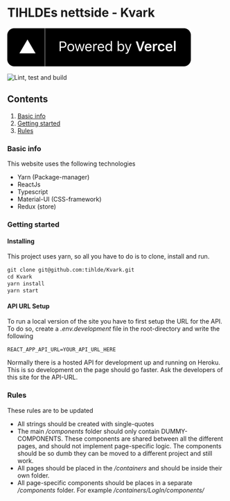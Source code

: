 # TIHLDEs nettside - Kvark 
[![Vercel](./src/assets/img/vercel_background.svg)](https://vercel.com/?utm_source=kvark&utm_campaign=oss)

![Lint, test and build](https://github.com/tihlde/Kvark/workflows/Lint,%20test%20and%20build/badge.svg)

## Contents
1. [Basic info](#basic-info)
2. [Getting started](#getting-started)
3. [Rules](#rules)


### Basic info
This website uses the following technologies

* Yarn (Package-manager)
* ReactJs
* Typescript
* Material-UI (CSS-framework)
* Redux (store)

### Getting started

#### Installing
This project uses yarn, so all you have to do is to clone, install and run.

```
git clone git@github.com:tihlde/Kvark.git
cd Kvark
yarn install
yarn start 
```

#### API URL Setup
To run a local version of the site you have to first setup the URL
for the API. To do so, create a _.env.development_ file in the root-directory
and write the following
```
REACT_APP_API_URL=YOUR_API_URL_HERE
```
Normally there is a hosted API for development up and running on Heroku. This is
so development on the page should go faster. Ask the developers of this site for
the API-URL.

### Rules
These rules are to be updated

* All strings should be created with single-quotes
* The main _/components_ folder should only contain DUMMY-COMPONENTS. These components are shared between
all the different pages, and should not implement page-specific logic. The components should be so dumb
they can be moved to a different project and still work.
* All pages should be placed in the _/containers_ and should be inside their own folder.
* All page-specific components should be places in a separate _/components_ folder. For example _/containers/LogIn/components/_
